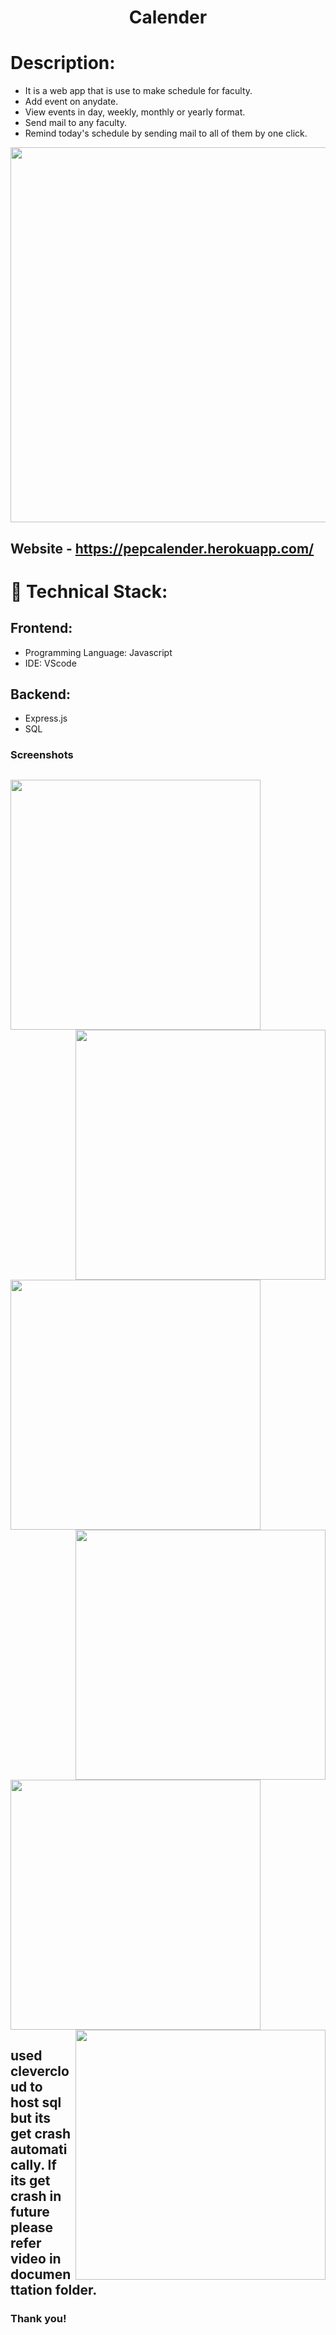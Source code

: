 <h1 align="center">
  Calender
</h1>

# Description:
- It is a web app that is use to make schedule for faculty.
- Add event on anydate.
- View events in day, weekly, monthly or yearly format.
- Send mail to any faculty.
- Remind today's schedule by sending mail to all of them by one click.

<img src="https://user-images.githubusercontent.com/57831888/123454457-37d44600-d5fe-11eb-91b3-44e10da122dc.JPG" width="600px">


## Website - https://pepcalender.herokuapp.com/


# 🚀 Technical Stack:

## Frontend:
- Programming Language: Javascript
- IDE: VScode

## Backend:
- Express.js
- SQL


### Screenshots
<img src="https://user-images.githubusercontent.com/57831888/123454457-37d44600-d5fe-11eb-91b3-44e10da122dc.JPG" width="400px"   > <img src="https://user-images.githubusercontent.com/57831888/123454530-4b7fac80-d5fe-11eb-9b09-c661a8363f40.JPG" width="400px"  align="right" >
---
<img src="https://user-images.githubusercontent.com/57831888/123454592-5df9e600-d5fe-11eb-82d2-476c432439e1.JPG" width="400px"  > <img src="https://user-images.githubusercontent.com/57831888/123454598-5f2b1300-d5fe-11eb-931b-c82c0b6558f8.JPG" width="400px"  align="right" >
---
<img src="https://user-images.githubusercontent.com/57831888/123454600-5fc3a980-d5fe-11eb-8e16-4d2bb8c8368b.JPG" width="400px"  > <img src="https://user-images.githubusercontent.com/57831888/123454602-5fc3a980-d5fe-11eb-9188-42c917ebcd63.JPG"  width="400px"  align="right" >


## used clevercloud to host sql but its get crash automatically. If its get crash in future please refer video in documenttation folder.
### Thank you!
